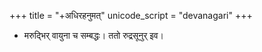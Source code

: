 +++
title = "+अधिरहनुमत्"
unicode_script = "devanagari"
+++

- मरुद्भिर् वायुना च सम्बद्धः। ततो रुद्रसूनुर् इव।